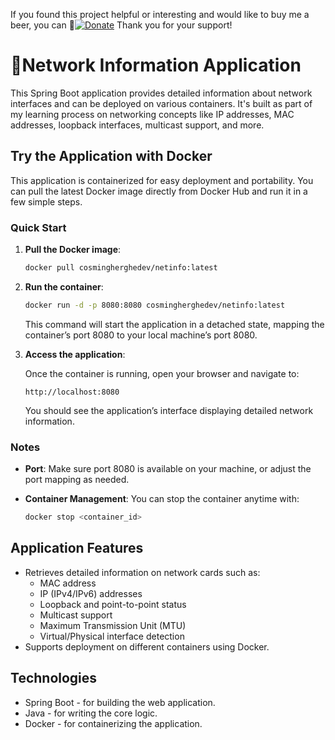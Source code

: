 If you found this project helpful or interesting and would like to buy me a beer, you can 🍻[![Donate](https://img.shields.io/badge/Donate-PayPal-blue.svg)](https://paypal.me/cosminsoy)  Thank you for your support!

# 🔌Network Information Application
This Spring Boot application provides detailed information about network interfaces and can be deployed on various containers. It's built as part of my learning process on networking concepts like IP addresses, MAC addresses, loopback interfaces, multicast support, and more.

## Try the Application with Docker

This application is containerized for easy deployment and portability. You can pull the latest Docker image directly from Docker Hub and run it in a few simple steps.

### Quick Start

1. **Pull the Docker image**:

   ```bash
   docker pull cosmingherghedev/netinfo:latest
   ```

2. **Run the container**:

   ```bash
   docker run -d -p 8080:8080 cosmingherghedev/netinfo:latest
   ```

   This command will start the application in a detached state, mapping the container’s port 8080 to your local machine’s port 8080.

3. **Access the application**:

   Once the container is running, open your browser and navigate to:

   ```
   http://localhost:8080
   ```

   You should see the application’s interface displaying detailed network information.

### Notes

- **Port**: Make sure port 8080 is available on your machine, or adjust the port mapping as needed.
- **Container Management**: You can stop the container anytime with:

   ```bash
   docker stop <container_id>
   ```

## Application Features
- Retrieves detailed information on network cards such as:
    - MAC address
    - IP (IPv4/IPv6) addresses
    - Loopback and point-to-point status
    - Multicast support
    - Maximum Transmission Unit (MTU)
    - Virtual/Physical interface detection
- Supports deployment on different containers using Docker.

## Technologies
- Spring Boot - for building the web application.
- Java - for writing the core logic.
- Docker - for containerizing the application.
